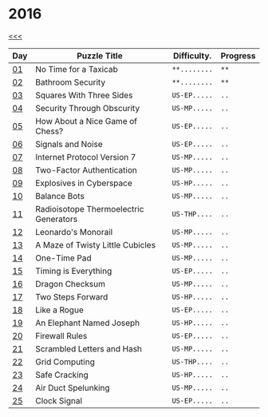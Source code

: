 # 2016

[<<<](../README.md)

| Day                   | Puzzle Title                                  | Difficulty.  | Progress |
|-----------------------|-----------------------------------------------|--------------|----------|
| [01](./d01/README.md) | No Time for a Taxicab                         | `**........` | `**`     |
| [02](./d02/README.md) | Bathroom Security                             | `**........` | `**`     |
| [03](./d03/README.md) | Squares With Three Sides                      | `US-EP.....` | `..`     |
| [04](./d04/README.md) | Security Through Obscurity                    | `US-MP.....` | `..`     |
| [05](./d05/README.md) | How About a Nice Game of Chess?               | `US-EP.....` | `..`     |
| [06](./d06/README.md) | Signals and Noise                             | `US-EP.....` | `..`     |
| [07](./d07/README.md) | Internet Protocol Version 7                   | `US-MP.....` | `..`     |
| [08](./d08/README.md) | Two-Factor Authentication                     | `US-MP.....` | `..`     |
| [09](./d09/README.md) | Explosives in Cyberspace                      | `US-HP.....` | `..`     |
| [10](./d10/README.md) | Balance Bots                                  | `US-MP.....` | `..`     |
| [11](./d11/README.md) | Radioisotope Thermoelectric Generators        | `US-THP....` | `..`     |
| [12](./d12/README.md) | Leonardo's Monorail                           | `US-MP.....` | `..`     |
| [13](./d13/README.md) | A Maze of Twisty Little Cubicles              | `US-MP.....` | `..`     |
| [14](./d14/README.md) | One-Time Pad                                  | `US-MP.....` | `..`     |
| [15](./d15/README.md) | Timing is Everything                          | `US-EP.....` | `..`     |
| [16](./d16/README.md) | Dragon Checksum                               | `US-MP.....` | `..`     |
| [17](./d17/README.md) | Two Steps Forward                             | `US-HP.....` | `..`     |
| [18](./d18/README.md) | Like a Rogue                                  | `US-EP.....` | `..`     |
| [19](./d19/README.md) | An Elephant Named Joseph                      | `US-HP.....` | `..`     |
| [20](./d20/README.md) | Firewall Rules                                | `US-EP.....` | `..`     |
| [21](./d21/README.md) | Scrambled Letters and Hash                    | `US-MP.....` | `..`     |
| [22](./d22/README.md) | Grid Computing                                | `US-THP....` | `..`     |
| [23](./d23/README.md) | Safe Cracking                                 | `US-HP.....` | `..`     |
| [24](./d24/README.md) | Air Duct Spelunking                           | `US-MP.....` | `..`     |
| [25](./d25/README.md) | Clock Signal                                  | `US-EP.....` | `..`     |

